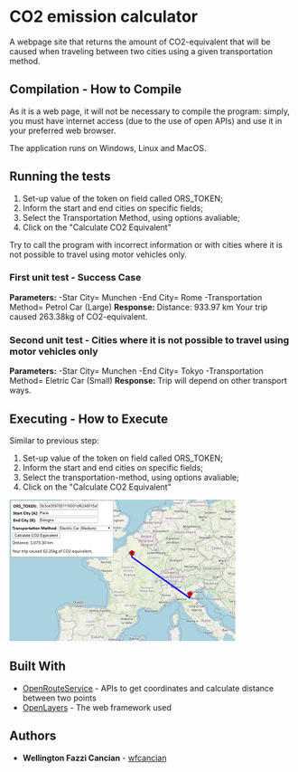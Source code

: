# CO2 emission calculator

A webpage site that returns the amount of CO2-equivalent that will be caused when traveling between two cities using a given transportation method.

## Compilation - How to Compile

As it is a web page, it will not be necessary to compile the program: simply,  you must have internet access (due to the use of open APIs) and use it in your preferred web browser.

The application runs on Windows, Linux and MacOS.

## Running the tests

1. Set-up value of the token on field called ORS_TOKEN;
2. Inform the start and end cities on specific fields;
3. Select the Transportation Method, using options avaliable;
4. Click on the "Calculate CO2 Equivalent"

Try to call the program with incorrect information or with cities where it is not possible to travel using motor vehicles only.

### First unit test - Success Case
**Parameters:**
    -Star City= Munchen
    -End City= Rome
    -Transportation Method= Petrol Car (Large)
**Response:**
    Distance: 933.97 km
    Your trip caused 263.38kg of CO2-equivalent.

### Second unit test - Cities where it is not possible to travel using motor vehicles only
**Parameters:**
    -Star City= Munchen
    -End City= Tokyo
    -Transportation Method= Eletric Car (Small)
**Response:**
    Trip will depend on other transport ways.


## Executing - How to Execute

Similar to previous step:
1. Set-up value of the token on field called ORS_TOKEN;
2. Inform the start and end cities on specific fields;
3. Select the transportation-method, using options avaliable;
4. Click on the "Calculate CO2 Equivalent"

![Example: how to Execute](https://github.com/wfcancan/co2_calculator/blob/master/example_co2.png)

## Built With
* [OpenRouteService](https://openrouteservice.org/) - APIs to get coordinates and calculate distance between two points
* [OpenLayers](http://openlayers.org) - The web framework used

## Authors

* **Wellington Fazzi Cancian** - [wfcancian](https://github.com/wfcancan)
